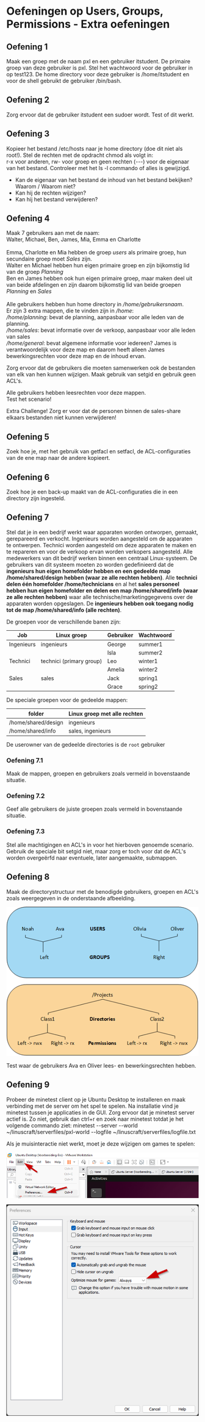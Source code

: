 # Oefeningen op Users, Groups, Permissions - Extra oefeningen

## Oefening 1
Maak een groep met de naam pxl en een gebruiker itstudent. De primaire groep van deze gebruiker is pxl. Stel het wachtwoord voor de gebruiker in op test123. De home directory voor deze gebruiker is /home/itstudent en voor de shell gebruikt de gebruiker /bin/bash. 


## Oefening 2
Zorg ervoor dat de gebruiker itstudent een sudoer wordt. Test of dit werkt. 


## Oefening 3
Kopieer het bestand /etc/hosts naar je home directory (doe dit niet als root!). Stel de rechten met de opdracht chmod als volgt in:  
r-x voor anderen, rw- voor groep en geen rechten (---) voor de eigenaar van het bestand. Controleer met het ls -l commando of alles is gewijzigd.  
- Kan de eigenaar van het bestand de inhoud van het bestand bekijken? Waarom / Waarom niet? 
- Kan hij de rechten wijzigen? 
- Kan hij het bestand verwijderen? 


## Oefening 4
Maak 7 gebruikers aan met de naam: <br /> 
Walter, Michael, Ben, James, Mia, Emma en Charlotte<br /> 
<br /> 
Emma, Charlotte en Mia hebben de groep _users_ als primaire groep, hun secundaire groep moet _Sales_ zijn. <br />
Walter en Michael hebben hun eigen primaire groep en zijn bijkomstig lid van de groep _Planning_ <br /> 
Ben en James hebben ook hun eigen primaire groep, maar maken deel uit van beide afdelingen en zijn daarom bijkomstig lid van beide groepen _Planning_ en _Sales_<br /> 
<br /> 
Alle gebruikers hebben hun home directory in _/home/gebruikersnaam_.<br /> 
Er zijn 3 extra mappen, die te vinden zijn in _/home_:<br /> 
_/home/planning_: bevat de planning, aanpasbaar voor alle leden van de planning. <br /> 
_/home/sales_: bevat informatie over de verkoop, aanpasbaar voor alle leden van sales<br /> 
_/home/general_: bevat algemene informatie voor iedereen? James is verantwoordelijk voor deze map en daarom heeft alleen James bewerkingsrechten voor deze map en de inhoud ervan.  

Zorg ervoor dat de gebruikers die moeten samenwerken ook de bestanden van elk van hen kunnen wijzigen. Maak gebruik van setgid en gebruik geen ACL's. 

Alle gebruikers hebben leesrechten voor deze mappen.  
Test het scenario! 

Extra Challenge!
Zorg er voor dat de personen binnen de sales-share elkaars bestanden niet kunnen verwijderen!

## Oefening 5
Zoek hoe je, met het gebruik van getfacl en setfacl, de ACL-configuraties van de ene map naar de andere kopieert. 


## Oefening 6
Zoek hoe je een back-up maakt van de ACL-configuraties die in een directory zijn ingesteld. 


## Oefening 7
Stel dat je in een bedrijf werkt waar apparaten worden ontworpen, gemaakt, gerepareerd en verkocht. Ingenieurs worden aangesteld om de apparaten te ontwerpen. Technici worden aangesteld om deze apparaten te maken en te repareren en voor de verkoop ervan worden verkopers aangesteld. Alle medewerkers van dit bedrijf werken binnen een centraal Linux-systeem. De gebruikers van dit systeem moeten zo worden gedefinieerd dat de __ingenieurs hun eigen homefolder hebben en een gedeelde map /home/shared/design hebben (waar ze alle rechten hebben)__. Alle __technici delen één homefolder /home/technicians__ en al het __sales personeel hebben hun eigen homefolder en delen een map /home/shared/info (waar ze alle rechten hebben)__ waar alle technische/marketinggegevens over de apparaten worden opgeslagen. De __ingenieurs hebben ook toegang nodig tot de map /home/shared/info (alle rechten)__. <br /> 

De groepen voor de verschillende banen zijn: 

| Job | Linux groep | Gebruiker | Wachtwoord |
| --- | --- | --- | --- |
| Ingenieurs | ingenieurs | George | summer1 |
| | | Isla | summer2 |
| Technici | technici (primary group) | Leo | winter1 |
| | | Amelia | winter2 |
| Sales | sales | Jack | spring1 |
| | | Grace | spring2 |


De speciale groepen voor de gedeelde mappen: <br /> 

| folder | Linux groep met alle rechten | 
| --- | --- |
| /home/shared/design | ingenieurs | 
| /home/shared/info | sales, ingenieurs | 

De userowner van de gedeelde directories is de `root` gebruiker 

### Oefening 7.1
Maak de mappen, groepen en gebruikers zoals vermeld in bovenstaande situatie. 

### Oefening 7.2
Geef alle gebruikers de juiste groepen zoals vermeld in bovenstaande situatie. 

### Oefening 7.3
Stel alle machtigingen en ACL's in voor het hierboven genoemde scenario. Gebruik de speciale bit setgid niet, maar zorg er toch voor dat de ACL's worden overgeërfd naar eventuele, later aangemaakte, submappen. 


## Oefening 8
Maak de directorystructuur met de benodigde gebruikers, groepen en ACL's zoals weergegeven in de onderstaande afbeelding. 

![mapbeveiliging](../../../images/10/folderSecurity.png) 

Test waar de gebruikers Ava en Oliver lees- en bewerkingsrechten hebben. 

## Oefening 9 

Probeer de minetest client op je Ubuntu Desktop te installeren en maak verbinding met de server om het spel te spelen. Na installatie vind je minetest tussen je applicaties in de GUI. Zorg ervoor dat je minetest server actief is. Zo niet, gebruik dan ctrl+r en zoek naar minetest totdat je het volgende commando ziet: minetest --server --world ~/linuscraft/serverfiles/pxl-world --logfile ~/linuscraft/serverfiles/logfile.txt

Als je muisinteractie niet werkt, moet je deze wijzigen om games te spelen: 

![PlayGamesInWorkstation](../images/01/99_exercises/PlayGamesInVMwareWorkstation01.png)  

![PlayGamesInWorkstation](../images/01/99_exercises/PlayGamesInVMwareWorkstation02.png)  

